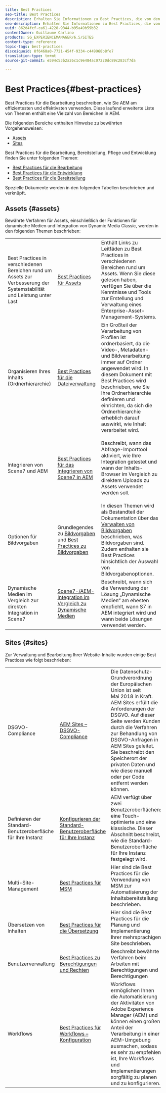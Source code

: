 ```yaml
---
title: Best Practices
seo-title: Best Practices
description: Erhalten Sie Informationen zu Best Practices, die von den Entwicklungs- und Beratungsteams von Adobe zusammengestellt wurden, um Administratoren einen schnellen Einstieg zu ermöglichen.
seo-description: Erhalten Sie Informationen zu Best Practices, die von den Entwicklungs- und Beratungsteams von Adobe zusammengestellt wurden, um Administratoren einen schnellen Einstieg zu ermöglichen.
uuid: 862d4fcf-ca61-4228-9344-b95a49b59b32
contentOwner: Guillaume Carlino
products: SG_EXPERIENCEMANAGER/6.5/SITES
content-type: reference
topic-tags: best-practices
discoiquuid: 8f6468a0-7721-454f-9334-c449968b8fe7
translation-type: tm+mt
source-git-commit: e594c53b2a26c1c9e484ac07220dc89c283cf7da

---
```



# Best Practices{#best-practices}

Best Practices für die Bearbeitung beschreiben, wie Sie AEM am effizientesten und effektivsten verwenden. Diese laufend erweiterte Liste von Themen enthält eine Vielzahl von Bereichen in AEM.

Die folgenden Bereiche enthalten Hinweise zu bewährten Vorgehensweisen:

* [Assets](#assets)
* [Sites](#sites)

Best Practices für die Bearbeitung, Bereitstellung, Pflege und Entwicklung finden Sie unter folgenden Themen:

* [Best Practices für die Bearbeitung](/help/sites-authoring/best-practices.md)
* [Best Practices für die Entwicklung](/help/sites-developing/best-practices.md)
* [Best Practices für die Bereitstellung](/help/sites-deploying/best-practices.md)

Spezielle Dokumente werden in den folgenden Tabellen beschrieben und verknüpft.

## Assets {#assets}

Bewährte Verfahren für Assets, einschließlich der Funktionen für dynamische Medien und Integration von Dynamic Media Classic, werden in den folgenden Themen beschrieben:

<table>
 <tbody>
  <tr>
   <td>Best Practices in verschiedenen Bereichen rund um Assets zur Verbesserung der Systemstabilität und Leistung unter Last</td>
   <td><a href="/help/assets/best-practices-for-assets.md">Best Practices für Assets</a></td>
   <td>Enthält Links zu Leitfäden zu Best Practices in verschiedenen Bereichen rund um Assets. Wenn Sie diese gelesen haben, verfügen Sie über die Kenntnisse und Tools zur Erstellung und Verwaltung eines Enterprise-Asset-Management-Systems.</td>
  </tr>
  <tr>
   <td>Organisieren Ihres Inhalts (Ordnerhierarchie)</td>
   <td><a href="/help/assets/organize-assets.md">Best Practices für die Dateiverwaltung</a></td>
   <td>Ein Großteil der Verarbeitung von Profilen ist ordnerbasiert, da die Video-, Metadaten- und Bildverarbeitung immer auf Ordner angewendet wird. In diesem Dokument mit Best Practices wird beschrieben, wie Sie Ihre Ordnerhierarchie definieren und einrichten, da sich die Ordnerhierarchie erheblich darauf auswirkt, wie Inhalt verarbeitet wird. </td>
  </tr>
  <tr>
   <td>Integrieren von Scene7 und AEM</td>
   <td><a href="/help/sites-administering/scene7.md#best-practices-for-integrating-scene-with-aem">Best Practices für das Integrieren von Scene7 in AEM</a></td>
   <td><p>Beschreibt, wann das Abfrage-Importtool aktiviert, wie Ihre Integration getestet und wann der Inhalts-Browser im Vergleich zu direktem Uploads zu Assets verwendet werden soll.</p> </td>
  </tr>
  <tr>
   <td>Optionen für Bildvorgaben</td>
   <td>Grundlegendes zu <a href="/help/assets/managing-image-presets.md#understanding-image-presets">Bildvorgaben</a> und <a href="/help/assets/managing-image-presets.md#image-preset-options">Best Practices zu Bildvorgaben</a></td>
   <td>In diesen Themen wird als Bestandteil der Dokumentation über das <a href="/help/assets/managing-image-presets.md">Verwalten von Bildvorgaben</a> beschrieben, was Bildvorgaben sind. Zudem enthalten sie Best Practices hinsichtlich der Auswahl von Bildvorgabenoptionen.</td>
  </tr>
  <tr>
   <td>Dynamische Medien im Vergleich zur direkten Integration in Scene7</td>
   <td><a href="/help/sites-administering/scene7.md#aem-scene-integration-versus-dynamic-media">Scene7-/AEM-Integration im Vergleich zu Dynamische Medien</a></td>
   <td>Beschreibt, wann sich die Verwendung der Lösung „Dynamische Medien“ am ehesten empfiehlt, wann S7 in AEM integriert wird und wann beide Lösungen verwendet werden.</td>
  </tr>
 </tbody>
</table>

## Sites {#sites}

Zur Verwaltung und Bearbeitung Ihrer Website-Inhalte wurden einige Best Practices wie folgt beschrieben:

<table>
 <tbody>
  <tr>
   <td>DSGVO-Compliance</td>
   <td><a href="/help/sites-administering/gdpr-compliance-sites.md">AEM Sites – DSGVO-Compliance</a></td>
   <td>Die Datenschutz-Grundverordnung der Europäischen Union ist seit Mai 2018 in Kraft. AEM Sites erfüllt die Anforderungen der DSGVO. Auf dieser Seite werden Kunden durch die Verfahren zur Behandlung von DSGVO-Anfragen in AEM Sites geleitet. Sie beschreibt den Speicherort der privaten Daten und wie diese manuell oder per Code entfernt werden können.</td>
  </tr>
  <tr>
   <td>Definieren der Standard-Benutzeroberfläche für Ihre Instanz</td>
   <td><p><a href="/help/sites-authoring/select-ui.md#configuring-the-default-ui-for-your-instance">Konfigurieren der Standard-Benutzeroberfläche für Ihre Instanz</a></p> </td>
   <td>AEM verfügt über zwei Benutzeroberflächen: eine Touch-optimierte und eine klassische. Dieser Abschnitt beschreibt, wie die Standard-Benutzeroberfläche für Ihre Instanz festgelegt wird.</td>
  </tr>
  <tr>
   <td>Multi-Site-Management</td>
   <td><a href="/help/sites-administering/msm-best-practices.md">Best Practices für MSM</a></td>
   <td>Hier sind die Best Practices für die Verwendung von MSM zur Automatisierung der Inhaltsbereitstellung beschrieben. </td>
  </tr>
  <tr>
   <td>Übersetzen von Inhalten</td>
   <td><a href="/help/sites-administering/tc-bp.md">Best Practices für die Übersetzung</a></td>
   <td>Hier sind die Best Practices für die Planung und Implementierung Ihrer mehrsprachigen Site beschrieben.</td>
  </tr>
  <tr>
   <td>Benutzerverwaltung</td>
   <td><a href="/help/sites-administering/security.md#best-practices">Best Practices zu Berechtigungen und Rechten</a></td>
   <td>Beschreibt bewährte Verfahren beim Arbeiten mit Berechtigungen und Berechtigungen </td>
  </tr>
  <tr>
   <td>Workflows</td>
   <td><a href="/help/sites-developing/workflows-best-practices.md#configuration">Best Practices für Workflows – Konfiguration</a></td>
   <td>Workflows ermöglichen Ihnen die Automatisierung der Aktivitäten von Adobe Experience Manager (AEM) und können einen großen Anteil der Verarbeitung in einer AEM-Umgebung ausmachen, sodass es sehr zu empfehlen ist, Ihre Workflows und Implementierungen sorgfältig zu planen und zu konfigurieren.</td>
  </tr>
 </tbody>
</table>

